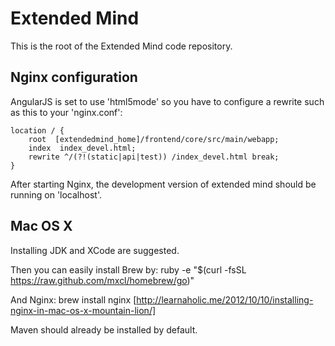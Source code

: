 Extended Mind
=============

This is the root of the Extended Mind code repository.

Nginx configuration
-------------------

AngularJS is set to use 'html5mode' so you have to configure a rewrite such as this to your 'nginx.conf':

	location / {
	    root  [extendedmind_home]/frontend/core/src/main/webapp;
        index  index_devel.html;
        rewrite ^/(?!(static|api|test)) /index_devel.html break;
    }

After starting Nginx, the development version of extended mind should be running on 'localhost'.

Mac OS X
--------

Installing JDK and XCode are suggested. 

Then you can easily install Brew by:
ruby -e "$(curl -fsSL https://raw.github.com/mxcl/homebrew/go)"

And Nginx:
brew install nginx
[http://learnaholic.me/2012/10/10/installing-nginx-in-mac-os-x-mountain-lion/]

Maven should already be installed by default.
